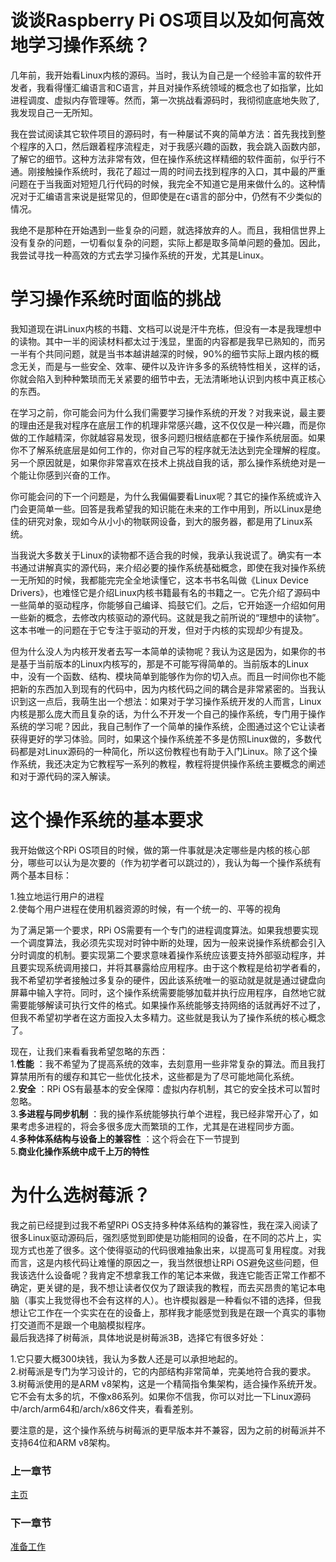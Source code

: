 # 谈谈Raspberry Pi OS项目以及如何高效地学习操作系统？
几年前，我开始看Linux内核的源码。当时，我认为自己是一个经验丰富的软件开发者，我看得懂汇编语言和C语言，并且对操作系统领域的概念也了如指掌，比如进程调度、虚拟内存管理等。然而，第一次挑战看源码时，我彻彻底底地失败了,我发现自己一无所知。  
  
我在尝试阅读其它软件项目的源码时，有一种屡试不爽的简单方法：首先我找到整个程序的入口，然后跟着程序流程走，对于我感兴趣的函数，我会跳入函数内部，了解它的细节。这种方法非常有效，但在操作系统这样精细的软件面前，似乎行不通。刚接触操作系统时，我花了超过一周的时间去找到程序的入口，其中最的严重问题在于当我面对短短几行代码的时候，我完全不知道它是用来做什么的。这种情况对于汇编语言来说是挺常见的，但即使是在c语言的部分中，仍然有不少类似的情况。  
  
我绝不是那种在开始遇到一些复杂的问题，就选择放弃的人。而且，我相信世界上没有复杂的问题，一切看似复杂的问题，实际上都是取多简单问题的叠加。因此，我尝试寻找一种高效的方式去学习操作系统的开发，尤其是Linux。  
  
# 学习操作系统时面临的挑战
我知道现在讲Linux内核的书籍、文档可以说是汗牛充栋，但没有一本是我理想中的读物。其中一半的阅读材料都太过于浅显，里面的内容都是我早已熟知的，而另一半有个共同问题，就是当书本越讲越深的时候，90%的细节实际上跟内核的概念无关，而是与一些安全、效率、硬件以及许许多多的系统特性相关，这样的话，你就会陷入到种种繁琐而无关紧要的细节中去，无法清晰地认识到内核中真正核心的东西。  
  
在学习之前，你可能会问为什么我们需要学习操作系统的开发？对我来说，最主要的理由还是我对程序在底层工作的机理非常感兴趣，这不仅仅是一种兴趣，而是你做的工作越精深，你就越容易发现，很多问题归根结底都在于操作系统层面。如果你不了解系统底层是如何工作的，你对自己写的程序就无法达到完全理解的程度。另一个原因就是，如果你非常喜欢在技术上挑战自我的话，那么操作系统绝对是一个能让你感到兴奋的工作。  
  
你可能会问的下一个问题是，为什么我偏偏要看Linux呢？其它的操作系统或许入门会更简单一些。回答是我希望我的知识能在未来的工作中用到，所以Linux是绝佳的研究对象，现如今从小小的物联网设备，到大的服务器，都是用了Linux系统。  
  
当我说大多数关于Linux的读物都不适合我的时候，我承认我说谎了。确实有一本书通过讲解真实的源代码，来介绍必要的操作系统基础概念，即使在我对操作系统一无所知的时候，我都能完完全全地读懂它，这本书书名叫做《Linux Device Drivers》，也难怪它是介绍Linux内核书籍最有名的书籍之一。它先介绍了源码中一些简单的驱动程序，你能够自己编译、捣鼓它们。之后，它开始逐一介绍如何用一些新的概念，去修改内核驱动的源代码。这就是我之前所说的“理想中的读物”。这本书唯一的问题在于它专注于驱动的开发，但对于内核的实现却少有提及。  
  
但为什么没人为内核开发者去写一本简单的读物呢？我认为这是因为，如果你的书是基于当前版本的Linux内核写的，那是不可能写得简单的。当前版本的Linux中，没有一个函数、结构、模块简单到能够作为你的切入点。而且一时间你也不能把新的东西加入到现有的代码中，因为内核代码之间的耦合是非常紧密的。当我认识到这一点后，我萌生出一个想法：如果对于学习操作系统开发的人而言，Linux内核是那么庞大而且复杂的话，为什么不开发一个自己的操作系统，专门用于操作系统的学习呢？因此，我自己制作了一个简单的操作系统，企图通过这个它让读者获得更好的学习体验。同时，如果这个操作系统差不多是仿照Linux做的，多数代码都是对Linux源码的一种简化，所以这份教程也有助于入门Linux。除了这个操作系统，我还决定为它教程写一系列的教程，教程将提供操作系统主要概念的阐述和对于源代码的深入解读。  
  
# 这个操作系统的基本要求
我开始做这个RPi OS项目的时候，做的第一件事就是决定哪些是内核的核心部分，哪些可以认为是次要的（作为初学者可以跳过的），我认为每一个操作系统有两个基本目标：  
  
1.独立地运行用户的进程  
2.使每个用户进程在使用机器资源的时候，有一个统一的、平等的视角  
  
为了满足第一个要求，RPi OS需要有一个专门的进程调度算法。如果我想要实现一个调度算法，我必须先实现对时钟中断的处理，因为一般来说操作系统都会引入分时调度的机制。要实现第二个要求意味着操作系统应该要支持外部驱动程序，并且要实现系统调用接口，并将其暴露给应用程序。由于这个教程是给初学者看的，我不希望初学者接触过多复杂的硬件，因此该系统唯一的驱动就是就是通过键盘向屏幕中输入字符。同时，这个操作系统需要能够加载并执行应用程序，自然地它就需要能够解读可执行文件的格式。如果操作系统能够支持网络的话就再好不过了，但我不希望初学者在这方面投入太多精力。这些就是我认为了操作系统的核心概念了。  
  
现在，让我们来看看我希望忽略的东西：  
1.**性能** ：我不希望为了提高系统的效率，去刻意用一些非常复杂的算法。而且我打算禁用所有的缓存和其它一些优化技术，这些都是为了尽可能地简化系统。  
2.**安全** ：RPi OS有最基本的安全保障：虚拟内存机制，其它的安全技术可以暂时忽略。  
3.**多进程与同步机制** ：我的操作系统能够执行单个进程，我已经非常开心了，如果考虑多进程的，将会多很多庞大而繁琐的工作，尤其是在进程同步方面。  
4.**多种体系结构与设备上的兼容性** ：这个将会在下一节提到  
5.**商业化操作系统中成千上万的特性**  
  
# 为什么选树莓派？
我之前已经提到过我不希望RPi OS支持多种体系结构的兼容性，我在深入阅读了很多Linux驱动源码后，强烈感觉到即使是功能相同的设备，在不同的芯片上，实现方式也差了很多。这个使得驱动的代码很难抽象出来，以提高可复用程度。对我而言，这是内核代码让难懂的原因之一，我当然很想让RPi OS避免这些问题，但我该选什么设备呢？我肯定不想拿我工作的笔记本来做，我连它能否正常工作都不确定，更关键的是，我不想让读者仅仅为了跟读我的教程，而去买昂贵的笔记本电脑（事实上我觉得也不会有这样的人）。也许模拟器是一种看似不错的选择，但我想让它工作在一个实实在在的设备上，那样我才能感觉到我是在跟一个真实的事物打交道而不是跟一个电脑模拟程序。  
最后我选择了树莓派，具体地说是树莓派3B，选择它有很多好处：  
  
1.它只要大概300块钱，我认为多数人还是可以承担地起的。  
2.树莓派是专门为学习设计的，它的内部结构非常简单，完美地符合我的要求。  
3.树莓派使用的是ARM v8架构，这是一个精简指令集架构，适合操作系统开发。它不会有太多的坑，不像x86系列。如果你不信我，你可以对比一下Linux源码中/arch/arm64和/arch/x86文件夹，看看差别。  
  
要注意的是，这个操作系统与树莓派的更早版本并不兼容，因为之前的树莓派并不支持64位和ARM v8架构。  
  
### 上一章节
[主页](https://github.com/Sword-holder/raspberry-pi-os-cn)
### 下一章节
[准备工作](Prerequisites.md)